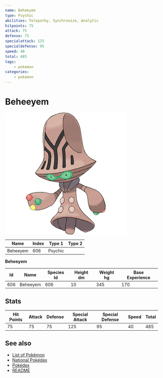 ```yaml
---
name: Beheeyem
type: Psychic
abilities: Telepathy, Synchronize, Analytic
hitpoints: 75
attack: 75
defense: 75
specialattack: 125
specialdefense: 95
speed: 40
total: 485
tags:
    - pokemon
categories:
    - pokemon
---
```


# Beheeyem


![Beheeyem](images/606.png)

| **Name** | **Index** | **Type 1** | **Type 2** |
|----|----|----|----|
| Beheeyem | 606 | Psychic  |  |

**Beheeyem** 




| **Id** | **Name** | **Species Id** | **Height dm** | **Weight hg** | **Base Experience** |
|--------|----------|----------------|------------|------------|---------------------|
| 606 | Beheeyem | 606 | 10 | 345 | 170 |



## Stats

| **Hit Points** | **Attack** | **Defense** | **Special Attack** | **Special Defense** | **Speed** | **Total** |
|----------------|------------|-------------|--------------------|---------------------|-----------|-----------|
| 75 | 75 | 75 | 125 | 95 | 40 | 485 |

## See also

- [List of Pokémon](../pokemon.md)
- [National Pokédex](../national_pokedex.md)
- [Pokédex](../pokedex.md)
- [README](../README.md)

